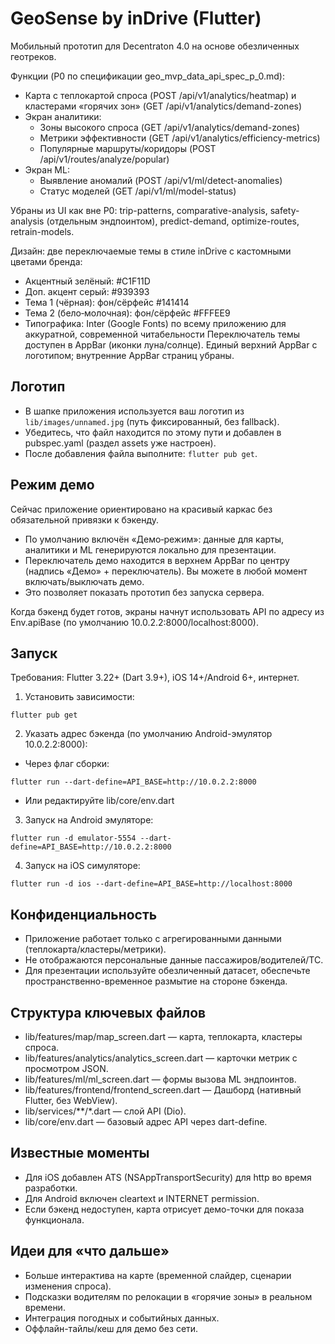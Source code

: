 # GeoSense by inDrive (Flutter)

Мобильный прототип для Decentraton 4.0 на основе обезличенных геотреков.

Функции (P0 по спецификации geo_mvp_data_api_spec_p_0.md):
- Карта с теплокартой спроса (POST /api/v1/analytics/heatmap) и кластерами «горячих зон» (GET /api/v1/analytics/demand-zones)
- Экран аналитики:
  - Зоны высокого спроса (GET /api/v1/analytics/demand-zones)
  - Метрики эффективности (GET /api/v1/analytics/efficiency-metrics)
  - Популярные маршруты/коридоры (POST /api/v1/routes/analyze/popular)
- Экран ML:
  - Выявление аномалий (POST /api/v1/ml/detect-anomalies)
  - Статус моделей (GET /api/v1/ml/model-status)

Убраны из UI как вне P0: trip-patterns, comparative-analysis, safety-analysis (отдельным эндпоинтом), predict-demand, optimize-routes, retrain-models.

Дизайн: две переключаемые темы в стиле inDrive с кастомными цветами бренда:
- Акцентный зелёный: #C1F11D
- Доп. акцент серый: #939393
- Тема 1 (чёрная): фон/сёрфейс #141414
- Тема 2 (бело‑молочная): фон/сёрфейс #FFFEE9
- Типографика: Inter (Google Fonts) по всему приложению для аккуратной, современной читабельности
Переключатель темы доступен в AppBar (иконки луна/солнце). Единый верхний AppBar с логотипом; внутренние AppBar страниц убраны.

## Логотип

- В шапке приложения используется ваш логотип из `lib/images/unnamed.jpg` (путь фиксированный, без fallback).
- Убедитесь, что файл находится по этому пути и добавлен в pubspec.yaml (раздел assets уже настроен).
- После добавления файла выполните: `flutter pub get`. 

## Режим демо

Сейчас приложение ориентировано на красивый каркас без обязательной привязки к бэкенду.

- По умолчанию включён «Демо‑режим»: данные для карты, аналитики и ML генерируются локально для презентации.
- Переключатель демо находится в верхнем AppBar по центру (надпись «Демо» + переключатель). Вы можете в любой момент включать/выключать демо.
- Это позволяет показать прототип без запуска сервера.

Когда бэкенд будет готов, экраны начнут использовать API по адресу из Env.apiBase (по умолчанию 10.0.2.2:8000/localhost:8000).

## Запуск

Требования: Flutter 3.22+ (Dart 3.9+), iOS 14+/Android 6+, интернет.

1. Установить зависимости:
```
flutter pub get
```

2. Указать адрес бэкенда (по умолчанию Android-эмулятор 10.0.2.2:8000):
- Через флаг сборки:
```
flutter run --dart-define=API_BASE=http://10.0.2.2:8000
```
- Или редактируйте lib/core/env.dart

3. Запуск на Android эмуляторе:
```
flutter run -d emulator-5554 --dart-define=API_BASE=http://10.0.2.2:8000
```

4. Запуск на iOS симуляторе:
```
flutter run -d ios --dart-define=API_BASE=http://localhost:8000
```

## Конфиденциальность
- Приложение работает только с агрегированными данными (теплокарта/кластеры/метрики).
- Не отображаются персональные данные пассажиров/водителей/ТС.
- Для презентации используйте обезличенный датасет, обеспечьте пространственно-временное размытие на стороне бэкенда.

## Структура ключевых файлов
- lib/features/map/map_screen.dart — карта, теплокарта, кластеры спроса.
- lib/features/analytics/analytics_screen.dart — карточки метрик с просмотром JSON.
- lib/features/ml/ml_screen.dart — формы вызова ML эндпоинтов.
- lib/features/frontend/frontend_screen.dart — Дашборд (нативный Flutter, без WebView).
- lib/services/**/*.dart — слой API (Dio).
- lib/core/env.dart — базовый адрес API через dart-define.

## Известные моменты
- Для iOS добавлен ATS (NSAppTransportSecurity) для http во время разработки.
- Для Android включен cleartext и INTERNET permission.
- Если бэкенд недоступен, карта отрисует демо-точки для показа функционала.

## Идеи для «что дальше»
- Больше интерактива на карте (временной слайдер, сценарии изменения спроса).
- Подсказки водителям по релокации в «горячие зоны» в реальном времени.
- Интеграция погодных и событийных данных.
- Оффлайн-тайлы/кеш для демо без сети.
